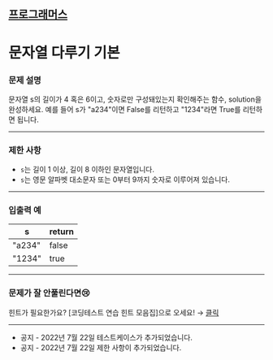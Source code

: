 ## [프로그래머스](https://school.programmers.co.kr/learn/courses/30/lessons/12918)

# 문자열 다루기 기본

### 문제 설명

문자열 s의 길이가 4 혹은 6이고, 숫자로만 구성돼있는지 확인해주는 함수, solution을 완성하세요. 예를 들어 s가 "a234"이면 False를 리턴하고 "1234"라면 True를 리턴하면 됩니다.

--- 

### 제한 사항

- `s`는 길이 1 이상, 길이 8 이하인 문자열입니다.
- `s`는 영문 알파벳 대소문자 또는 0부터 9까지 숫자로 이루어져 있습니다.

---

### 입출력 예

| s	      | return |
|---------|--------|
| "a234"	 | false  |
| "1234"	 | true   |

---

### 문제가 잘 안풀린다면😢

힌트가 필요한가요? [코딩테스트 연습 힌트 모음집]으로
오세요! → [클릭](https://school.programmers.co.kr/learn/courses/14743/14743-%EC%BD%94%EB%94%A9%ED%85%8C%EC%8A%A4%ED%8A%B8-%EC%97%B0%EC%8A%B5-%ED%9E%8C%ED%8A%B8-%EB%AA%A8%EC%9D%8C%EC%A7%91?itm_content=lesson12918)

---

- 공지 - 2022년 7월 22일 테스트케이스가 추가되었습니다.
- 공지 - 2022년 7월 22일 제한 사항이 추가되었습니다.